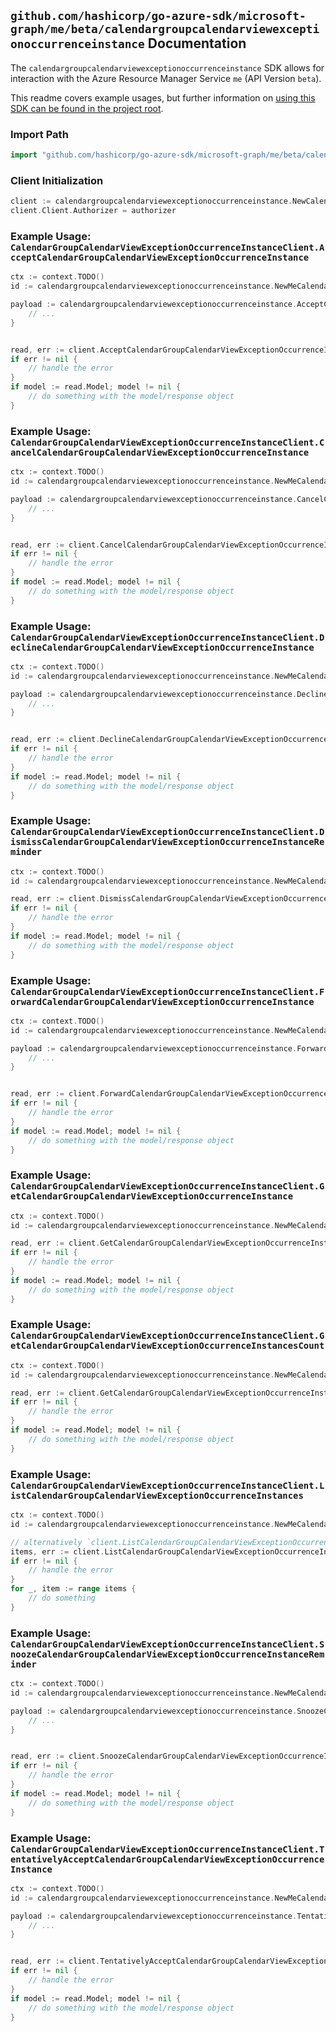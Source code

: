 
## `github.com/hashicorp/go-azure-sdk/microsoft-graph/me/beta/calendargroupcalendarviewexceptionoccurrenceinstance` Documentation

The `calendargroupcalendarviewexceptionoccurrenceinstance` SDK allows for interaction with the Azure Resource Manager Service `me` (API Version `beta`).

This readme covers example usages, but further information on [using this SDK can be found in the project root](https://github.com/hashicorp/go-azure-sdk/tree/main/docs).

### Import Path

```go
import "github.com/hashicorp/go-azure-sdk/microsoft-graph/me/beta/calendargroupcalendarviewexceptionoccurrenceinstance"
```


### Client Initialization

```go
client := calendargroupcalendarviewexceptionoccurrenceinstance.NewCalendarGroupCalendarViewExceptionOccurrenceInstanceClientWithBaseURI("https://management.azure.com")
client.Client.Authorizer = authorizer
```


### Example Usage: `CalendarGroupCalendarViewExceptionOccurrenceInstanceClient.AcceptCalendarGroupCalendarViewExceptionOccurrenceInstance`

```go
ctx := context.TODO()
id := calendargroupcalendarviewexceptionoccurrenceinstance.NewMeCalendarGroupIdCalendarIdCalendarViewIdExceptionOccurrenceIdInstanceID("calendarGroupIdValue", "calendarIdValue", "eventIdValue", "eventId1Value", "eventId2Value")

payload := calendargroupcalendarviewexceptionoccurrenceinstance.AcceptCalendarGroupCalendarViewExceptionOccurrenceInstanceRequest{
	// ...
}


read, err := client.AcceptCalendarGroupCalendarViewExceptionOccurrenceInstance(ctx, id, payload)
if err != nil {
	// handle the error
}
if model := read.Model; model != nil {
	// do something with the model/response object
}
```


### Example Usage: `CalendarGroupCalendarViewExceptionOccurrenceInstanceClient.CancelCalendarGroupCalendarViewExceptionOccurrenceInstance`

```go
ctx := context.TODO()
id := calendargroupcalendarviewexceptionoccurrenceinstance.NewMeCalendarGroupIdCalendarIdCalendarViewIdExceptionOccurrenceIdInstanceID("calendarGroupIdValue", "calendarIdValue", "eventIdValue", "eventId1Value", "eventId2Value")

payload := calendargroupcalendarviewexceptionoccurrenceinstance.CancelCalendarGroupCalendarViewExceptionOccurrenceInstanceRequest{
	// ...
}


read, err := client.CancelCalendarGroupCalendarViewExceptionOccurrenceInstance(ctx, id, payload)
if err != nil {
	// handle the error
}
if model := read.Model; model != nil {
	// do something with the model/response object
}
```


### Example Usage: `CalendarGroupCalendarViewExceptionOccurrenceInstanceClient.DeclineCalendarGroupCalendarViewExceptionOccurrenceInstance`

```go
ctx := context.TODO()
id := calendargroupcalendarviewexceptionoccurrenceinstance.NewMeCalendarGroupIdCalendarIdCalendarViewIdExceptionOccurrenceIdInstanceID("calendarGroupIdValue", "calendarIdValue", "eventIdValue", "eventId1Value", "eventId2Value")

payload := calendargroupcalendarviewexceptionoccurrenceinstance.DeclineCalendarGroupCalendarViewExceptionOccurrenceInstanceRequest{
	// ...
}


read, err := client.DeclineCalendarGroupCalendarViewExceptionOccurrenceInstance(ctx, id, payload)
if err != nil {
	// handle the error
}
if model := read.Model; model != nil {
	// do something with the model/response object
}
```


### Example Usage: `CalendarGroupCalendarViewExceptionOccurrenceInstanceClient.DismissCalendarGroupCalendarViewExceptionOccurrenceInstanceReminder`

```go
ctx := context.TODO()
id := calendargroupcalendarviewexceptionoccurrenceinstance.NewMeCalendarGroupIdCalendarIdCalendarViewIdExceptionOccurrenceIdInstanceID("calendarGroupIdValue", "calendarIdValue", "eventIdValue", "eventId1Value", "eventId2Value")

read, err := client.DismissCalendarGroupCalendarViewExceptionOccurrenceInstanceReminder(ctx, id)
if err != nil {
	// handle the error
}
if model := read.Model; model != nil {
	// do something with the model/response object
}
```


### Example Usage: `CalendarGroupCalendarViewExceptionOccurrenceInstanceClient.ForwardCalendarGroupCalendarViewExceptionOccurrenceInstance`

```go
ctx := context.TODO()
id := calendargroupcalendarviewexceptionoccurrenceinstance.NewMeCalendarGroupIdCalendarIdCalendarViewIdExceptionOccurrenceIdInstanceID("calendarGroupIdValue", "calendarIdValue", "eventIdValue", "eventId1Value", "eventId2Value")

payload := calendargroupcalendarviewexceptionoccurrenceinstance.ForwardCalendarGroupCalendarViewExceptionOccurrenceInstanceRequest{
	// ...
}


read, err := client.ForwardCalendarGroupCalendarViewExceptionOccurrenceInstance(ctx, id, payload)
if err != nil {
	// handle the error
}
if model := read.Model; model != nil {
	// do something with the model/response object
}
```


### Example Usage: `CalendarGroupCalendarViewExceptionOccurrenceInstanceClient.GetCalendarGroupCalendarViewExceptionOccurrenceInstance`

```go
ctx := context.TODO()
id := calendargroupcalendarviewexceptionoccurrenceinstance.NewMeCalendarGroupIdCalendarIdCalendarViewIdExceptionOccurrenceIdInstanceID("calendarGroupIdValue", "calendarIdValue", "eventIdValue", "eventId1Value", "eventId2Value")

read, err := client.GetCalendarGroupCalendarViewExceptionOccurrenceInstance(ctx, id, calendargroupcalendarviewexceptionoccurrenceinstance.DefaultGetCalendarGroupCalendarViewExceptionOccurrenceInstanceOperationOptions())
if err != nil {
	// handle the error
}
if model := read.Model; model != nil {
	// do something with the model/response object
}
```


### Example Usage: `CalendarGroupCalendarViewExceptionOccurrenceInstanceClient.GetCalendarGroupCalendarViewExceptionOccurrenceInstancesCount`

```go
ctx := context.TODO()
id := calendargroupcalendarviewexceptionoccurrenceinstance.NewMeCalendarGroupIdCalendarIdCalendarViewIdExceptionOccurrenceID("calendarGroupIdValue", "calendarIdValue", "eventIdValue", "eventId1Value")

read, err := client.GetCalendarGroupCalendarViewExceptionOccurrenceInstancesCount(ctx, id, calendargroupcalendarviewexceptionoccurrenceinstance.DefaultGetCalendarGroupCalendarViewExceptionOccurrenceInstancesCountOperationOptions())
if err != nil {
	// handle the error
}
if model := read.Model; model != nil {
	// do something with the model/response object
}
```


### Example Usage: `CalendarGroupCalendarViewExceptionOccurrenceInstanceClient.ListCalendarGroupCalendarViewExceptionOccurrenceInstances`

```go
ctx := context.TODO()
id := calendargroupcalendarviewexceptionoccurrenceinstance.NewMeCalendarGroupIdCalendarIdCalendarViewIdExceptionOccurrenceID("calendarGroupIdValue", "calendarIdValue", "eventIdValue", "eventId1Value")

// alternatively `client.ListCalendarGroupCalendarViewExceptionOccurrenceInstances(ctx, id, calendargroupcalendarviewexceptionoccurrenceinstance.DefaultListCalendarGroupCalendarViewExceptionOccurrenceInstancesOperationOptions())` can be used to do batched pagination
items, err := client.ListCalendarGroupCalendarViewExceptionOccurrenceInstancesComplete(ctx, id, calendargroupcalendarviewexceptionoccurrenceinstance.DefaultListCalendarGroupCalendarViewExceptionOccurrenceInstancesOperationOptions())
if err != nil {
	// handle the error
}
for _, item := range items {
	// do something
}
```


### Example Usage: `CalendarGroupCalendarViewExceptionOccurrenceInstanceClient.SnoozeCalendarGroupCalendarViewExceptionOccurrenceInstanceReminder`

```go
ctx := context.TODO()
id := calendargroupcalendarviewexceptionoccurrenceinstance.NewMeCalendarGroupIdCalendarIdCalendarViewIdExceptionOccurrenceIdInstanceID("calendarGroupIdValue", "calendarIdValue", "eventIdValue", "eventId1Value", "eventId2Value")

payload := calendargroupcalendarviewexceptionoccurrenceinstance.SnoozeCalendarGroupCalendarViewExceptionOccurrenceInstanceReminderRequest{
	// ...
}


read, err := client.SnoozeCalendarGroupCalendarViewExceptionOccurrenceInstanceReminder(ctx, id, payload)
if err != nil {
	// handle the error
}
if model := read.Model; model != nil {
	// do something with the model/response object
}
```


### Example Usage: `CalendarGroupCalendarViewExceptionOccurrenceInstanceClient.TentativelyAcceptCalendarGroupCalendarViewExceptionOccurrenceInstance`

```go
ctx := context.TODO()
id := calendargroupcalendarviewexceptionoccurrenceinstance.NewMeCalendarGroupIdCalendarIdCalendarViewIdExceptionOccurrenceIdInstanceID("calendarGroupIdValue", "calendarIdValue", "eventIdValue", "eventId1Value", "eventId2Value")

payload := calendargroupcalendarviewexceptionoccurrenceinstance.TentativelyAcceptCalendarGroupCalendarViewExceptionOccurrenceInstanceRequest{
	// ...
}


read, err := client.TentativelyAcceptCalendarGroupCalendarViewExceptionOccurrenceInstance(ctx, id, payload)
if err != nil {
	// handle the error
}
if model := read.Model; model != nil {
	// do something with the model/response object
}
```
